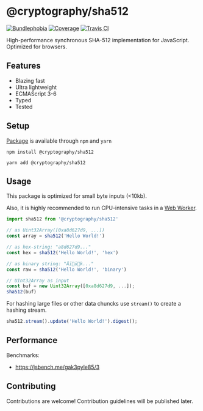 # @cryptography/sha512
[![Bundlephobia](https://img.shields.io/bundlephobia/minzip/@cryptography/sha512)](https://bundlephobia.com/result?p=@cryptography/sha512@0.1.0)
[![Coverage](https://img.shields.io/codecov/c/github/spalt08/cryptography?token=617017dc35344eb6b4637420457746c8)](https://codecov.io/gh/spalt08/cryptography)
[![Travis CI](https://img.shields.io/travis/spalt08/cryptography)](https://travis-ci.com/spalt08/cryptography)

High-performance synchronous SHA-512 implementation for JavaScript. Optimized for browsers.

## Features
* Blazing fast
* Ultra lightweight
* ECMAScript 3-6
* Typed
* Tested

## Setup
[Package](https://www.npmjs.com/package/@cryptography/sha512) is available through `npm` and `yarn`
```
npm install @cryptography/sha512
```
```
yarn add @cryptography/sha512
```

## Usage
This package is optimized for small byte inputs (<10kb).

Also, it is highly recommended to run CPU-intensive tasks in a [Web Worker](https://developer.mozilla.org/en-US/docs/Web/API/Web_Workers_API/Using_web_workers).


```js
import sha512 from '@cryptography/sha512'

// as Uint32Array([0xa8d627d9, ...])
const array = sha512('Hello World!') 

// as hex-string: "a8d627d9..."
const hex = sha512('Hello World!', 'hex')

// as binary string: "Äïük..."
const raw = sha512('Hello World!', 'binary')

// UInt32Array as input
const buf = new Uint32Array([0xa8d627d9, ...]);
sha512(buf)
```
For hashing large files or other data chuncks use `stream()` to create a hashing stream.
```js
sha512.stream().update('Hello World!').digest();
```

## Performance
Benchmarks:
* https://jsbench.me/gak3pyle85/3

## Contributing
Contributions are welcome! Contribution guidelines will be published later.